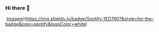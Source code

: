 ### Hi there 👋

<!--
**shengmedea/shengmedea** is a ✨ _special_ ✨ repository because its `README.md` (this file) appears on your GitHub profile.

Here are some ideas to get you started:

- 🔭 I’m currently working on ...
- 🌱 I’m currently learning ...
- 👯 I’m looking to collaborate on ...
- 🤔 I’m looking for help with ...
- 💬 Ask me about ...
- 📫 How to reach me: ...
- 😄 Pronouns: ...
- ⚡ Fun fact: ...
-->

![]()
[Imagem](link-do-site)!(https://img.shields.io/badge/Spotify-1ED760?&style=for-the-badge&logo=spotify&logoColor=white)



